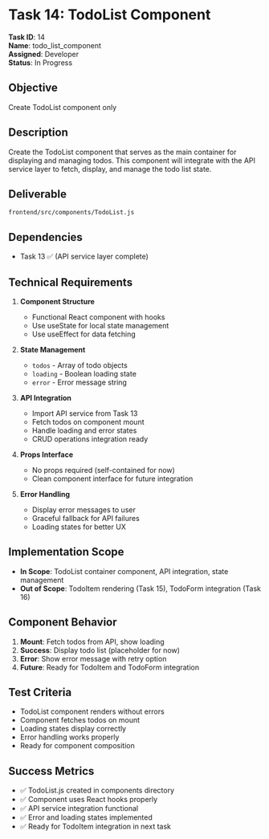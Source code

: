 # Task 14: TodoList Component
**Task ID**: 14  
**Name**: todo_list_component  
**Assigned**: Developer  
**Status**: In Progress  

## Objective
Create TodoList component only

## Description  
Create the TodoList component that serves as the main container for displaying and managing todos. This component will integrate with the API service layer to fetch, display, and manage the todo list state.

## Deliverable
`frontend/src/components/TodoList.js`

## Dependencies
- Task 13 ✅ (API service layer complete)

## Technical Requirements
1. **Component Structure**
   - Functional React component with hooks
   - Use useState for local state management
   - Use useEffect for data fetching

2. **State Management**
   - `todos` - Array of todo objects
   - `loading` - Boolean loading state
   - `error` - Error message string

3. **API Integration**
   - Import API service from Task 13
   - Fetch todos on component mount
   - Handle loading and error states
   - CRUD operations integration ready

4. **Props Interface**
   - No props required (self-contained for now)
   - Clean component interface for future integration

5. **Error Handling**
   - Display error messages to user
   - Graceful fallback for API failures
   - Loading states for better UX

## Implementation Scope
- **In Scope**: TodoList container component, API integration, state management
- **Out of Scope**: TodoItem rendering (Task 15), TodoForm integration (Task 16)

## Component Behavior
1. **Mount**: Fetch todos from API, show loading
2. **Success**: Display todo list (placeholder for now)  
3. **Error**: Show error message with retry option
4. **Future**: Ready for TodoItem and TodoForm integration

## Test Criteria
- TodoList component renders without errors
- Component fetches todos on mount
- Loading states display correctly
- Error handling works properly
- Ready for component composition

## Success Metrics
- ✅ TodoList.js created in components directory
- ✅ Component uses React hooks properly
- ✅ API service integration functional
- ✅ Error and loading states implemented
- ✅ Ready for TodoItem integration in next task
